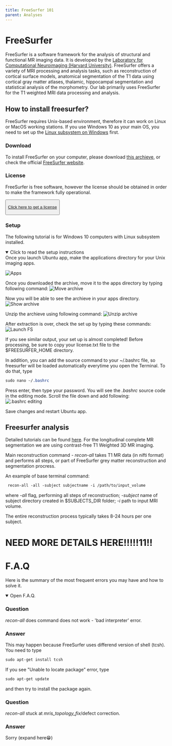 ```yaml
---
title: FreeSurfer 101
parent: Analyses
---
```


# FreeSurfer 
FreeSurfer is a software framework for the analysis of structural and functional MR imaging data. It is developed by the [Laboratory for Computational Neuroimaging (Harvard University)](https://martinos.org/). FreeSurfer offers a variety of MRI processing and analysis tasks, such as reconstruction of cortical surface models, anatomical segmentation of the T1 data using cortical gray matter atlases, thalamic, hippocampal segmentation and statistical analysis of the morphometry. Our lab primarily uses FreeSurfer for the T1 weighted MRI data processing and analysis.

## How to install freesurfer?
FreeSurfer requires Unix-based environment, therefore it can work on Linux or MacOS working stations. If you use Windows 10 as your main OS, you need to set up the [Linux subsystem on Windows](https://hungs.github.io/hodaie/computing/setup.html) first.

### Download
To install FreeSurfer on your computer, please download [this archieve](https://surfer.nmr.mgh.harvard.edu/pub/dist/freesurfer/7.1.1/freesurfer-linux-centos6_x86_64-7.1.1.tar.gz), or check the official [FreeSurfer website](https://freesurfer.net). 

### License
FreeSurfer is free software, however the license  should be obtained in order to make the framework fully operational.

<button type="button" name="button" class="btn">

[Click here to get a license](https://surfer.nmr.mgh.harvard.edu/registration.html)
</button>

### Setup


The following tutorial is for Windows 10 computers with Linux subsystem installed. 

<details open markdown="block">
  <summary>
    Click to read the setup instructions
  </summary>
  Once you launch Ubuntu app, make the applications directory for your Unix imaging apps.

  ![Apps](.././Screenshots/apps_folder.png)

  Once you  downloaded the archive, move it to the apps directory by typing following command:
  ![Move archive](.././Screenshots/mv_archive.png)

  Now you will be able to see the archieve in your apps directory.
  ![Show archive](.././Screenshots/show_archive.png)

  Unzip the archieve using following command:
  ![Unzip archive](.././Screenshots/tar_archive.png)

  After extraction is over, check the set up by typing these commands:
  ![Launch FS](.././Screenshots/export_fs.png)

  If you see similar output, your set up is almost completed!
  Before processing, be sure to copy your license.txt file to the $FREESURFER_HOME directory. 

  In addition, you can add the source command to your ~/.bashrc file, so freesurfer will be loaded automatically everytime you open the Terminal. To do that, type 


  
  ```scss
  sudo nano ~/.bashrc
  ```



  Press enter, then type your password. You will see the _.bashrc_ source code in the editing mode. Scroll the file down and add following:
  ![.bashrc editing](.././Screenshots/nano_bashrc.png)

  Save changes and restart Ubuntu app.
</details>


## Freesurfer analysis



Detailed tutorials can be found [here](https://surfer.nmr.mgh.harvard.edu/fswiki/Tutorials).
For the longitudinal complete MR segmentation we are using contrast-free T1 Weighted 3D MR imaging. 

Main reconstruction command - _recon-all_ takes T1 MR data (in nifti format) and performs all steps, or part of FreeSurfer grey matter reconstruction and segmentation procress.

An example of base terminal command: 

```scss
 recon-all -all -subject subjectname -i /path/to/input_volume 
 ```
where _-all_ flag, performing all steps of reconstruction; _-subject_ name of subject directory created in $SUBJECTS_DIR folder; _-i_ path to input MRI volume.

The entire reconstruction process typically takes 8-24 hours per one subject.

# NEED MORE DETAILS HERE!!!!!11!!



# F.A.Q
Here is the summary of the most frequent errors you may have and how to solve it.
<details open markdown="block">
  <summary>
    Open F.A.Q.
  </summary>
  
  ### Question 
  
  _recon-all_ does command does not work - 'bad interpreter' error.
  
  ### Answer 
  This may happen because FreeSurfer uses differend version of shell (tcsh). You need to type
  ```scss
  sudo apt-get install tcsh 
  ```



  If you see "Unable to locate package" error, type 

  ```scss
  sudo apt-get update 
  ```
   

  and then try to install the package again.
 ### Question 
  _recon-all_ stuck at _mris_topology_fix_/defect correction.
  ### Answer 
  Sorry (expand here😁)
</details>


